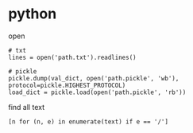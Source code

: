 # python  

open
```
# txt  
lines = open('path.txt').readlines()  

# pickle  
pickle.dump(val_dict, open('path.pickle', 'wb'), protocol=pickle.HIGHEST_PROTOCOL)
load_dict = pickle.load(open('path.pickle', 'rb'))
```   

find all text  
```
[n for (n, e) in enumerate(text) if e == '/']
```
